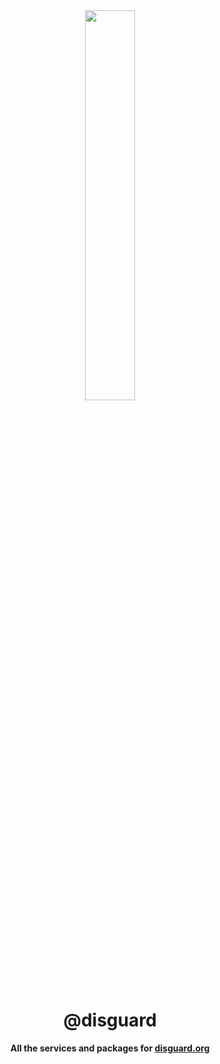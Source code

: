 <div align="center">
<img src="https://imgur.com/JSYF54V.png" align="center" width="40%" alt="">

# @disguard

**All the services and packages for [disguard.org](https://disguard.org/)**

</div>